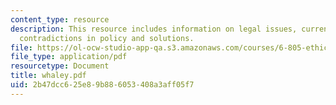 ```yaml
---
content_type: resource
description: This resource includes information on legal issues, current battles,
  contradictions in policy and solutions.
file: https://ol-ocw-studio-app-qa.s3.amazonaws.com/courses/6-805-ethics-and-the-law-on-the-electronic-frontier-fall-2005/2b47dcc625e89b886053408a3aff05f7_whaley.pdf
file_type: application/pdf
resourcetype: Document
title: whaley.pdf
uid: 2b47dcc6-25e8-9b88-6053-408a3aff05f7
---
```

